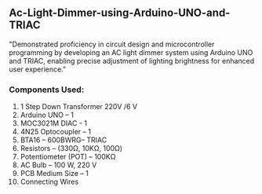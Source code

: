 ## Ac-Light-Dimmer-using-Arduino-UNO-and-TRIAC

"Demonstrated proficiency in circuit design and microcontroller programming by developing an AC light dimmer system using Arduino UNO and TRIAC, enabling precise adjustment of lighting brightness for enhanced user experience."

### Components Used:
1. 1 Step Down Transformer 220V /6 V
2. Arduino UNO – 1
3. MOC3021M DIAC - 1
4. 4N25 Optocoupler – 1
5. BTA16 – 600BWRG– TRIAC
6. Resistors – (330Ω, 10KΩ, 100Ω)
7. Potentiometer (POT) – 100KΩ
8. AC Bulb – 100 W, 220 V
9. PCB Medium Size – 1
10. Connecting Wires

